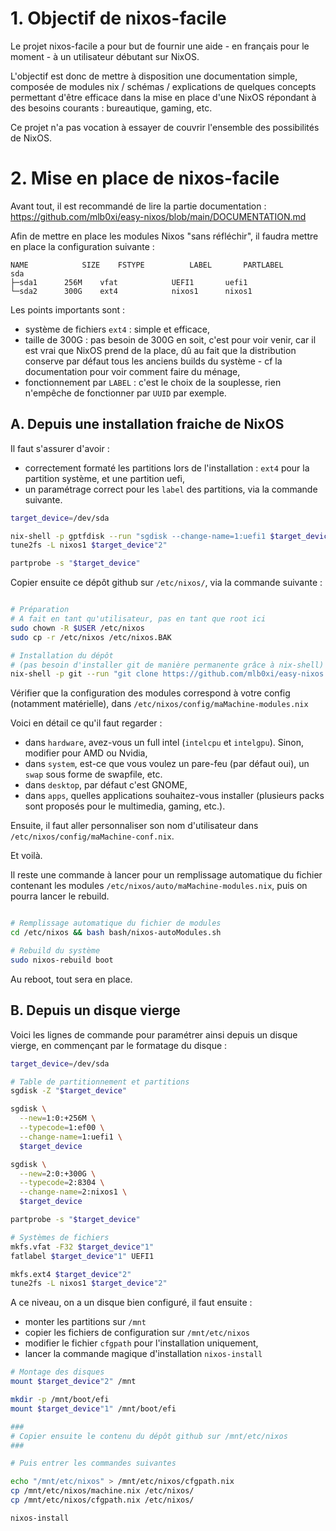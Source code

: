 # 1. Objectif de nixos-facile

Le projet nixos-facile a pour but de fournir une aide - en français pour le moment - à un utilisateur débutant sur NixOS.

L'objectif est donc de mettre à disposition une documentation simple, composée de modules nix / schémas / explications de quelques concepts permettant d'être efficace dans la mise en place d'une NixOS répondant à des besoins courants : bureautique, gaming, etc.

Ce projet n'a pas vocation à essayer de couvrir l'ensemble des possibilités de NixOS.


# 2. Mise en place de nixos-facile

Avant tout, il est recommandé de lire la partie documentation : https://github.com/mlb0xi/easy-nixos/blob/main/DOCUMENTATION.md

Afin de mettre en place les modules Nixos "sans réfléchir", il faudra mettre en place la configuration suivante :
```  
NAME         	SIZE 	FSTYPE      	LABEL   	PARTLABEL
sda                 
├─sda1  	256M 	vfat        	UEFI1   	uefi1        
└─sda2  	300G 	ext4         	nixos1		nixos1	  
```

Les points importants sont :

- système de fichiers `ext4` : simple et efficace,
- taille de 300G : pas besoin de 300G en soit, c'est pour voir venir, car il est vrai que NixOS prend de la place, dû au fait que la distribution conserve par défaut tous les anciens builds du système - cf la documentation pour voir comment faire du ménage,
- fonctionnement par `LABEL` : c'est le choix de la souplesse, rien n'empêche de fonctionner par `UUID` par exemple.


## A. Depuis une installation fraiche de NixOS

Il faut s'assurer d'avoir :
- correctement formaté les partitions lors de l'installation : `ext4` pour la partition système, et une partition uefi,
- un paramétrage correct pour les `label` des partitions, via la commande suivante.

```bash
target_device=/dev/sda

nix-shell -p gptfdisk --run "sgdisk --change-name=1:uefi1 $target_device"
tune2fs -L nixos1 $target_device"2"

partprobe -s "$target_device"
```

Copier ensuite ce dépôt github sur `/etc/nixos/`, via la commande suivante :

```bash

# Préparation
# A fait en tant qu'utilisateur, pas en tant que root ici
sudo chown -R $USER /etc/nixos
sudo cp -r /etc/nixos /etc/nixos.BAK

# Installation du dépôt
# (pas besoin d'installer git de manière permanente grâce à nix-shell)
nix-shell -p git --run "git clone https://github.com/mlb0xi/easy-nixos /etc/nixos"
```

Vérifier que la configuration des modules correspond à votre config (notamment matérielle), dans `/etc/nixos/config/maMachine-modules.nix`

Voici en détail ce qu'il faut regarder :
- dans `hardware`, avez-vous un full intel (`intelcpu` et `intelgpu`). Sinon, modifier pour AMD ou Nvidia,
- dans `system`, est-ce que vous voulez un pare-feu (par défaut oui), un `swap` sous forme de swapfile, etc.
- dans `desktop`, par défaut c'est GNOME,
- dans `apps`, quelles applications souhaitez-vous installer (plusieurs packs sont proposés pour le multimedia, gaming, etc.).

Ensuite, il faut aller personnaliser son nom d'utilisateur dans `/etc/nixos/config/maMachine-conf.nix`.

Et voilà.

Il reste une commande à lancer pour un remplissage automatique du fichier contenant les modules `/etc/nixos/auto/maMachine-modules.nix`, puis on pourra lancer le rebuild.

```bash

# Remplissage automatique du fichier de modules
cd /etc/nixos && bash bash/nixos-autoModules.sh

# Rebuild du système
sudo nixos-rebuild boot
```

Au reboot, tout sera en place.



## B. Depuis un disque vierge

Voici les lignes de commande pour paramétrer ainsi depuis un disque vierge, en commençant par le formatage du disque :

```bash
target_device=/dev/sda

# Table de partitionnement et partitions
sgdisk -Z "$target_device"

sgdisk \
  --new=1:0:+256M \
  --typecode=1:ef00 \
  --change-name=1:uefi1 \
  $target_device

sgdisk \
  --new=2:0:+300G \
  --typecode=2:8304 \
  --change-name=2:nixos1 \
  $target_device

partprobe -s "$target_device"

# Systèmes de fichiers
mkfs.vfat -F32 $target_device"1"
fatlabel $target_device"1" UEFI1

mkfs.ext4 $target_device"2"
tune2fs -L nixos1 $target_device"2"

```

A ce niveau, on a un disque bien configuré, il faut ensuite :
- monter les partitions sur `/mnt`
- copier les fichiers de configuration sur `/mnt/etc/nixos`
- modifier le fichier `cfgpath` pour l'installation uniquement,
- lancer la commande magique d'installation `nixos-install`

```bash
# Montage des disques
mount $target_device"2" /mnt

mkdir -p /mnt/boot/efi
mount $target_device"1" /mnt/boot/efi

###
# Copier ensuite le contenu du dépôt github sur /mnt/etc/nixos
###

# Puis entrer les commandes suivantes

echo "/mnt/etc/nixos" > /mnt/etc/nixos/cfgpath.nix
cp /mnt/etc/nixos/machine.nix /etc/nixos/
cp /mnt/etc/nixos/cfgpath.nix /etc/nixos/

nixos-install
```

